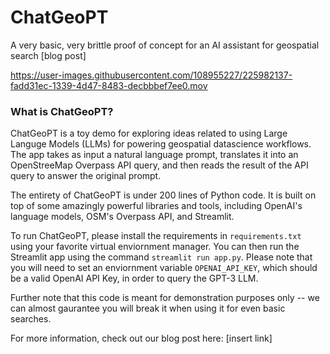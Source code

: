 # ChatGeoPT
A very basic, very brittle proof of concept for an AI assistant for geospatial search [blog post]


https://user-images.githubusercontent.com/108955227/225982137-fadd31ec-1339-4d47-8483-decbbbef7ee0.mov


### What is ChatGeoPT?
ChatGeoPT is a toy demo for exploring ideas related to using Large Languge Models (LLMs) for powering geospatial datascience workflows. The app takes as input a natural language prompt, translates it into an OpenStreeMap Overpass API query, and then reads the result of the API query to answer the original prompt.

The entirety of ChatGeoPT is under 200 lines of Python code. It is built on top of some amazingly powerful libraries and tools, including OpenAI's language models, OSM's Overpass API, and Streamlit.

To run ChatGeoPT, please install the requirements in `requirements.txt` using your favorite virtual enviornment manager. You can then run the Streamlit app using the command `streamlit run app.py`. Please note that you will need to set an enviornment variable `OPENAI_API_KEY`, which should be a valid OpenAI API Key, in order to query the GPT-3 LLM.

Further note that this code is meant for demonstration purposes only -- we can almost gaurantee you will break it when using it for even basic searches.

For more information, check out our blog post here: [insert link]
